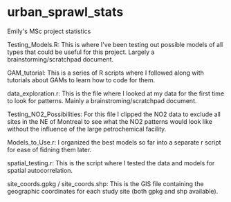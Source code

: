 # urban_sprawl_stats
Emily's MSc project statistics

Testing_Models.R: This is where I've been testing out possible models of all types that could be useful for this project. Largely a brainstorming/scratchpad document.

GAM_tutorial: This is a series of R scripts where I followed along with tutorials about GAMs to learn how to code for them.

data_exploration.r: This is the file where I looked at my data for the first time to look for patterns. Mainly a brainstroming/scratchpad document. 

Testing_NO2_Possibilities: For this file I clipped the NO2 data to exclude all sites in the NE of Montreal to see what the NO2 patterns would look like without
the influence of the large petrochemical facility.

Models_to_Use.r: I organized the best models so far into a separate r script for ease of fidning them later.

spatial_testing.r: This is the script where I tested the data and models for spatial autocorrelation.

site_coords.gpkg / site_coords.shp: This is the GIS file containing the geographic coordinates for each study site (both gpkg and shp available).
